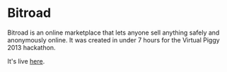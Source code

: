# Bitroad

Bitroad is an online marketplace that lets anyone sell anything safely and
anonymously online. It was created in under 7 hours for the Virtual Piggy 2013
hackathon.

It's live [here](http://bitroad.io).
